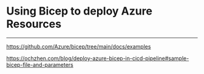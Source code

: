 # Using Bicep to deploy Azure Resources



----
https://github.com/Azure/bicep/tree/main/docs/examples


https://ochzhen.com/blog/deploy-azure-bicep-in-cicd-pipeline#sample-bicep-file-and-parameters